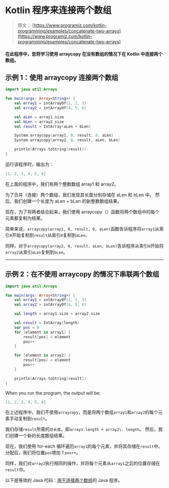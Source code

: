 # Kotlin 程序来连接两个数组

> 原文： [https://www.programiz.com/kotlin-programming/examples/concatenate-two-arrays](https://www.programiz.com/kotlin-programming/examples/concatenate-two-arrays)

#### 在此程序中，您将学习使用 arraycopy 在没有数组的情况下在 Kotlin 中连接两个数组。

## 示例 1：使用 arraycopy 连接两个数组

```kt
import java.util.Arrays

fun main(args: Array<String>) {
    val array1 = intArrayOf(1, 2, 3)
    val array2 = intArrayOf(4, 5, 6)

    val aLen = array1.size
    val bLen = array2.size
    val result = IntArray(aLen + bLen)

    System.arraycopy(array1, 0, result, 0, aLen)
    System.arraycopy(array2, 0, result, aLen, bLen)

    println(Arrays.toString(result))
}
```

运行该程序时，输出为：

```kt
[1, 2, 3, 4, 5, 6]
```

在上面的程序中，我们有两个整数数组 array1 和 array2。

为了合并（连接）两个数组，我们发现其长度分别存储在 aLen 和 bLen 中。 然后，我们创建一个长度为 aLen + bLen 的新整数数组结果。

现在，为了将两者结合起来，我们使用 arraycopy（）函数将两个数组中的每个元素都复制为结果。

简单来说，`arraycopy(array1, 0, result, 0, aLen)`函数告诉程序将`array1`从索引`0`开始复制到`result`从索引`0`复制到`aLen`。

同样，对于`arraycopy(array2, 0, result, aLen, bLen)`告诉程序从索引`0`开始将`array2`从索引`aLen`复制到`bLen`。

* * *

## 示例 2：在不使用 arraycopy 的情况下串联两个数组

```kt
import java.util.Arrays

fun main(args: Array<String>) {
    val array1 = intArrayOf(1, 2, 3)
    val array2 = intArrayOf(4, 5, 6)

    val length = array1.size + array2.size

    val result = IntArray(length)
    var pos = 0
    for (element in array1) {
        result[pos] = element
        pos++
    }

    for (element in array2) {
        result[pos] = element
        pos++
    }

    println(Arrays.toString(result))
}
```

When you run the program, the output will be:

```kt
[1, 2, 3, 4, 5, 6]
```

在上述程序中，我们不使用`arraycopy`，而是将两个数组`array1`和`array2`的每个元素手动复制到`result`。

我们存储`result`所需的`总长度`，即`array1.length + array2\. length`。 然后，我们创建一个新的长度数组结果。

现在，我们使用 for-each 循环遍历`array1`的每个元素，并将其存储在`result`中。 分配后，我们将位置`pos`增加 1 `pos++`。

同样，我们对`array2`执行相同的操作，并将每个元素从`array1`之后的位置存储在`result`中。

以下是等效的 Java 代码：[用于连接两个数组](/java-programming/examples/concatenate-two-arrays "Java program to concatenate two arrays")的 Java 程序。